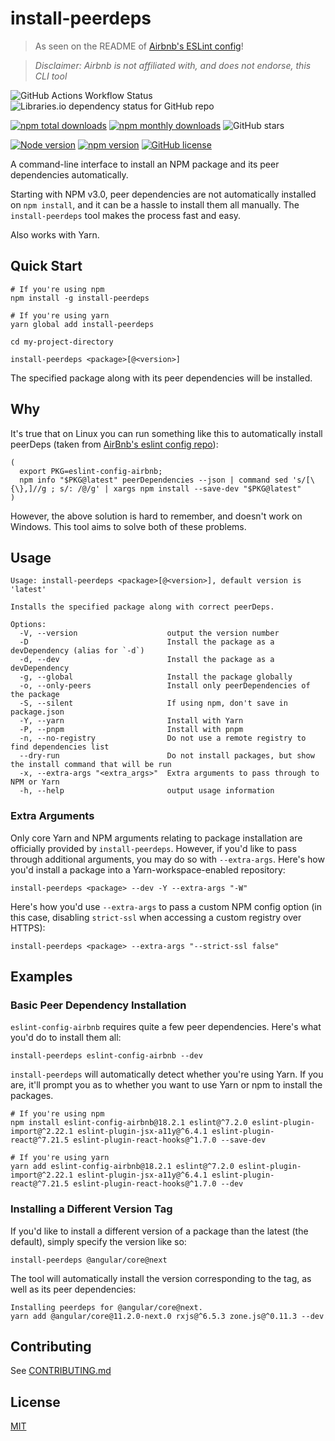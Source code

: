# install-peerdeps

> As seen on the README of [Airbnb's ESLint config](https://www.npmjs.com/package/eslint-config-airbnb)!

> _Disclaimer: Airbnb is not affiliated with, and does not endorse, this CLI tool_

![GitHub Actions Workflow Status](https://img.shields.io/github/actions/workflow/status/nathanhleung/install-peerdeps/node.yml) ![Libraries.io dependency status for GitHub repo](https://img.shields.io/librariesio/github/nathanhleung/install-peerdeps)

[![npm total downloads](https://img.shields.io/npm/dt/install-peerdeps.svg)](https://www.npmjs.com/package/install-peerdeps) [![npm monthly downloads](https://img.shields.io/npm/dm/install-peerdeps.svg)](https://www.npmjs.com/package/install-peerdeps) ![GitHub stars](https://img.shields.io/github/stars/nathanhleung/install-peerdeps?style=social)

[![Node version](https://img.shields.io/node/v/install-peerdeps.svg)](https://github.com/nathanhleung/install-peerdeps) [![npm version](https://badge.fury.io/js/install-peerdeps.svg)](https://www.npmjs.com/package/install-peerdeps)
[![GitHub license](https://img.shields.io/github/license/nathanhleung/install-peerdeps.svg)](https://github.com/nathanhleung/install-peerdeps/blob/master/LICENSE)

A command-line interface to install an NPM package and its peer dependencies automatically.

Starting with NPM v3.0, peer dependencies are not automatically installed on `npm install`, and it can be a hassle to install them all manually. The `install-peerdeps` tool makes the process fast and easy.

Also works with Yarn.

## Quick Start

```
# If you're using npm
npm install -g install-peerdeps

# If you're using yarn
yarn global add install-peerdeps

cd my-project-directory

install-peerdeps <package>[@<version>]
```

The specified package along with its peer dependencies will be installed.

## Why

It's true that on Linux you can run something like this to automatically install peerDeps (taken from [AirBnb's eslint config repo](https://github.com/airbnb/javascript)):

```
(
  export PKG=eslint-config-airbnb;
  npm info "$PKG@latest" peerDependencies --json | command sed 's/[\{\},]//g ; s/: /@/g' | xargs npm install --save-dev "$PKG@latest"
)
```

However, the above solution is hard to remember, and doesn't work on Windows. This tool aims to solve both of these problems.

## Usage

```
Usage: install-peerdeps <package>[@<version>], default version is 'latest'

Installs the specified package along with correct peerDeps.

Options:
  -V, --version                    output the version number
  -D                               Install the package as a devDependency (alias for `-d`)
  -d, --dev                        Install the package as a devDependency
  -g, --global                     Install the package globally
  -o, --only-peers                 Install only peerDependencies of the package
  -S, --silent                     If using npm, don't save in package.json
  -Y, --yarn                       Install with Yarn
  -P, --pnpm                       Install with pnpm
  -n, --no-registry                Do not use a remote registry to find dependencies list
  --dry-run                        Do not install packages, but show the install command that will be run
  -x, --extra-args "<extra_args>"  Extra arguments to pass through to NPM or Yarn
  -h, --help                       output usage information
```

### Extra Arguments

Only core Yarn and NPM arguments relating to package installation are officially provided by `install-peerdeps`. However, if you'd like to pass through additional arguments, you may do so with `--extra-args`. Here's how you'd install a package into a Yarn-workspace-enabled repository:

`install-peerdeps <package> --dev -Y --extra-args "-W"`

Here's how you'd use `--extra-args` to pass a custom NPM config option (in this case, disabling `strict-ssl` when accessing a custom registry over HTTPS):

`install-peerdeps <package> --extra-args "--strict-ssl false"`

## Examples

### Basic Peer Dependency Installation

`eslint-config-airbnb` requires quite a few peer dependencies. Here's what you'd do to install them all:

`install-peerdeps eslint-config-airbnb --dev`

`install-peerdeps` will automatically detect whether you're using Yarn. If you are, it'll prompt you as to whether you want to use Yarn or npm to install the packages.

```
# If you're using npm
npm install eslint-config-airbnb@18.2.1 eslint@^7.2.0 eslint-plugin-import@^2.22.1 eslint-plugin-jsx-a11y@^6.4.1 eslint-plugin-react@^7.21.5 eslint-plugin-react-hooks@^1.7.0 --save-dev

# If you're using yarn
yarn add eslint-config-airbnb@18.2.1 eslint@^7.2.0 eslint-plugin-import@^2.22.1 eslint-plugin-jsx-a11y@^6.4.1 eslint-plugin-react@^7.21.5 eslint-plugin-react-hooks@^1.7.0 --dev
```

### Installing a Different Version Tag

If you'd like to install a different version of a package than the latest (the default), simply specify the version like so:

`install-peerdeps @angular/core@next`

The tool will automatically install the version corresponding to the tag, as well as its peer dependencies:

```
Installing peerdeps for @angular/core@next.
yarn add @angular/core@11.2.0-next.0 rxjs@^6.5.3 zone.js@^0.11.3 --dev
```

## Contributing

See [CONTRIBUTING.md](https://github.com/nathanhleung/install-peerdeps/blob/master/CONTRIBUTING.md)

## License

[MIT](https://github.com/nathanhleung/install-peerdeps/blob/master/LICENSE)
